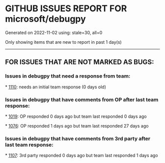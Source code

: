 
# GITHUB ISSUES REPORT FOR microsoft/debugpy


Generated on 2022-11-02 using: stale=30, all=0


Only showing items that are new to report in past 1 day(s)


---

## FOR ISSUES THAT ARE NOT MARKED AS BUGS:


### Issues in debugpy that need a response from team:


\* [1110](https://github.com/microsoft/debugpy/issues/1110 "still cant debug library even after set justMyCode to false"): needs an initial team response (0 days old)

### Issues in debugpy that have comments from OP after last team response:


\* [1019](https://github.com/microsoft/debugpy/issues/1019 "justMyCode warning message is at the wrong level, not always accurate"): OP responded 0 days ago but team last responded 0 days ago

\* [1076](https://github.com/microsoft/debugpy/issues/1076 "Python Debugger Crashes confusing Python extension locking VScode app"): OP responded 1 days ago but team last responded 27 days ago

### Issues in debugpy that have comments from 3rd party after last team response:


\* [1107](https://github.com/microsoft/debugpy/issues/1107 "Add Python 3.11 to the ci"): 3rd party responded 0 days ago but team last responded 1 days ago
